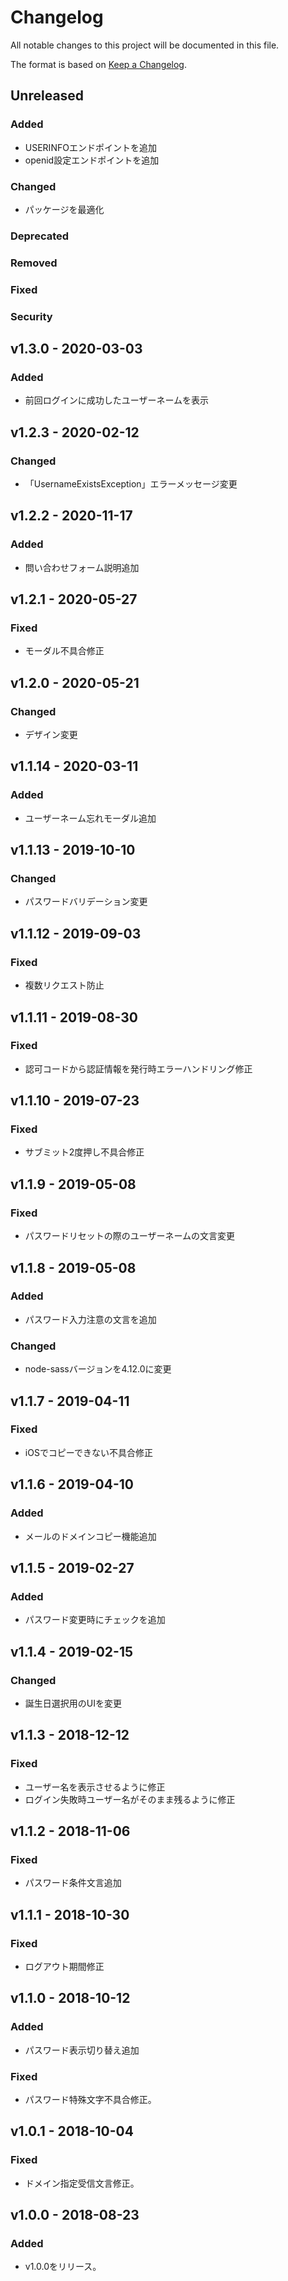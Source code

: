 # Changelog

All notable changes to this project will be documented in this file.

The format is based on [Keep a Changelog](http://keepachangelog.com/).

## Unreleased

### Added
- USERINFOエンドポイントを追加
- openid設定エンドポイントを追加

### Changed
- パッケージを最適化

### Deprecated

### Removed

### Fixed

### Security


## v1.3.0 - 2020-03-03
### Added
- 前回ログインに成功したユーザーネームを表示

## v1.2.3 - 2020-02-12
### Changed
 - 「UsernameExistsException」エラーメッセージ変更

## v1.2.2 - 2020-11-17
### Added
 - 問い合わせフォーム説明追加

## v1.2.1 - 2020-05-27
### Fixed
 - モーダル不具合修正

 ## v1.2.0 - 2020-05-21
### Changed
 - デザイン変更

## v1.1.14 - 2020-03-11
### Added
 - ユーザーネーム忘れモーダル追加

## v1.1.13 - 2019-10-10
### Changed
 - パスワードバリデーション変更

## v1.1.12 - 2019-09-03
### Fixed
- 複数リクエスト防止

## v1.1.11 - 2019-08-30
### Fixed
- 認可コードから認証情報を発行時エラーハンドリング修正

## v1.1.10 - 2019-07-23
### Fixed
- サブミット2度押し不具合修正

## v1.1.9 - 2019-05-08
### Fixed
- パスワードリセットの際のユーザーネームの文言変更

## v1.1.8 - 2019-05-08
### Added
- パスワード入力注意の文言を追加
### Changed
- node-sassバージョンを4.12.0に変更

## v1.1.7 - 2019-04-11
### Fixed
- iOSでコピーできない不具合修正

## v1.1.6 - 2019-04-10
### Added
- メールのドメインコピー機能追加

## v1.1.5 - 2019-02-27
### Added
- パスワード変更時にチェックを追加

## v1.1.4 - 2019-02-15
### Changed
- 誕生日選択用のUIを変更

## v1.1.3 - 2018-12-12
### Fixed
- ユーザー名を表示させるように修正
- ログイン失敗時ユーザー名がそのまま残るように修正

## v1.1.2 - 2018-11-06
### Fixed
- パスワード条件文言追加

## v1.1.1 - 2018-10-30
### Fixed
- ログアウト期間修正

## v1.1.0 - 2018-10-12
### Added
- パスワード表示切り替え追加
### Fixed
- パスワード特殊文字不具合修正。

## v1.0.1 - 2018-10-04
### Fixed
- ドメイン指定受信文言修正。

## v1.0.0 - 2018-08-23
### Added
- v1.0.0をリリース。
